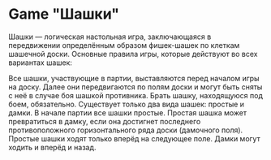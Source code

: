 

 # Game "Шашки"
 Шашки — логическая настольная игра, заключающаяся в передвижении определённым образом фишек-шашек по клеткам шашечной доски. Основные правила игры, которые действуют во всех вариантах шашек:

Все шашки, участвующие в партии, выставляются перед началом игры на доску. Далее они передвигаются по полям доски и могут быть сняты с неё в случае боя шашкой противника.
Брать шашку, находящуюся под боем, обязательно.
Существует только два вида шашек: простые и дамки. В начале партии все шашки простые. Простая шашка может превратиться в дамку, если она достигнет последнего противоположного горизонтального ряда доски (дамочного поля).
Простые шашки ходят только вперёд на следующее поле. Дамки могут ходить и вперёд и назад.
